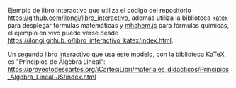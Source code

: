 Ejemplo de libro interactivo que utiliza el código del repositorio
https://github.com/jlongi/libro_interactivo, además utiliza la biblioteca [katex](https://katex.org/) para desplegar fórmulas matemáticas y [mhchem.js](https://mhchem.github.io/MathJax-mhchem/) para fórmulas químicas, el ejemplo en vivo puede verse desde https://jlongi.github.io/libro_interactivo_katex/index.html.

Un segundo libro interactivo que usa este modelo, con la biblioteca KaTeX, es "Principios de Álgebra Lineal":
https://proyectodescartes.org/iCartesiLibri/materiales_didacticos/Principios_Algebra_Lineal-JS/index.html
